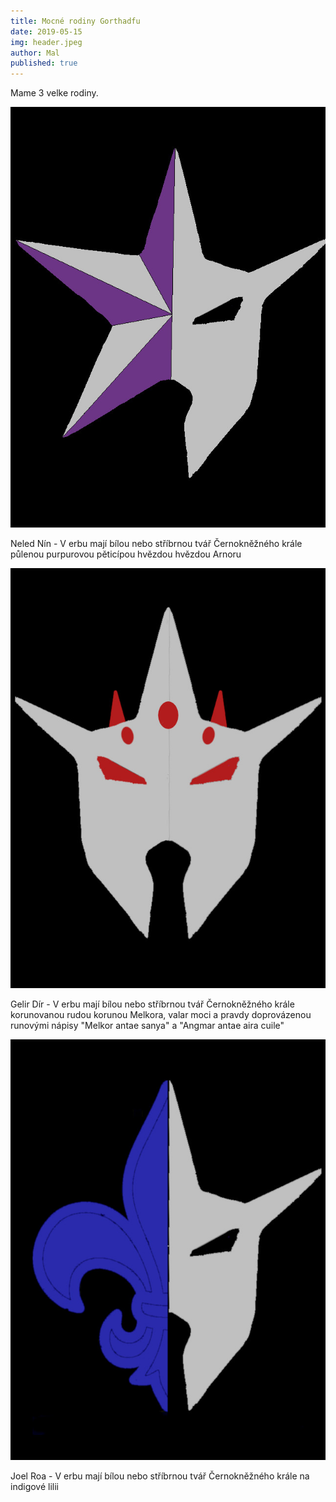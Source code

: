 ```yaml
---
title: Mocné rodiny Gorthadfu
date: 2019-05-15
img: header.jpeg
author: Mal
published: true
---
```

Mame 3 velke rodiny.

![](/img/star.jpeg)

Neled Nín - V erbu mají bílou nebo stříbrnou tvář Černokněžného krále půlenou purpurovou pěticípou hvězdou hvězdou Arnoru

![](/img/crown.jpeg)

Gelir Dír - V erbu mají bílou nebo stříbrnou tvář Černokněžného krále korunovanou rudou korunou Melkora, valar moci a pravdy doprovázenou runovými nápisy "Melkor antae sanya" a "Angmar antae aira cuile"

![](/img/lily.jpeg)

Joel Roa - V erbu mají bílou nebo stříbrnou tvář Černokněžného krále na indigové lilii